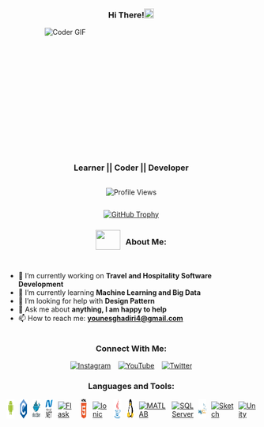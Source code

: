 <div class="body" style="display: flex; align-items: center; justify-content: center; flex-direction: column;">

  <div class="1" style="display: flex; align-items: center;">
    <h3>Hi There!</h3>
    <img src="https://github.com/TheDudeThatCode/TheDudeThatCode/blob/master/Assets/Hi.gif?raw=true" width="20" height="20" />
  </div>

  <img alt="Coder GIF" src="https://miro.medium.com/max/1360/0*7Q3yvSIv_t0ioJ-Z.gif" height="250" width="350" />

  <h3>Learner || Coder || Developer</h3>

  <p><img src="https://komarev.com/ghpvc/?username=Younesgh97&label=Profile%20views&color=000000&style=plastic" alt="Profile Views" /></p>

  <p><a href="https://github.com/ryo-ma/github-profile-trophy"><img src="https://github-profile-trophy.vercel.app/?username=Younes-Ghadiri" alt="GitHub Trophy" /></a></p>

  <div style="display: flex; align-items: center; gap: 10px; margin-bottom: 20px;" class="2">
    <img src="https://github.com/TheDudeThatCode/TheDudeThatCode/blob/master/Assets/Developer.gif?raw=true" height="40" width="50" />
    <h3>About Me:</h3>
  </div>

  - 🔭 I’m currently working on **Travel and Hospitality Software Development**
  - 🌱 I’m currently learning **Machine Learning and Big Data**
  - 🤝 I’m looking for help with **Design Pattern**
  - 💬 Ask me about **anything, I am happy to help**
  - 📫 How to reach me: **younesghadiri4@gmail.com**

  <h3>Connect With Me:</h3>
  <div class="contain" style="display: flex; gap: 15px; align-items: center;">
    <a href="https://instagram.com/Younes.Ghadiri.97" target="_blank"><img src="https://raw.githubusercontent.com/rahuldkjain/github-profile-readme-generator/master/src/images/icons/Social/instagram.svg" alt="Instagram" height="30" width="40" /></a>
    <a href="https://www.youtube.com/Younes.Ghadiri.97" target="_blank"><img src="https://raw.githubusercontent.com/rahuldkjain/github-profile-readme-generator/master/src/images/icons/Social/youtube.svg" alt="YouTube" height="50" width="45" /></a>
    <a href="https://twitter.com/YounesGh97" target="_blank"><img src="https://cdn-icons-png.flaticon.com/512/5969/5969020.png" alt="Twitter" width="35" /></a>
  </div>

  <h3>Languages and Tools:</h3>
  <div class="contain" style="display: flex; gap: 10px; align-items: center;">
    <a href="https://developer.android.com" target="_blank" rel="noreferrer">
      <img src="https://raw.githubusercontent.com/devicons/devicon/master/icons/android/android-original-wordmark.svg" alt="Android" width="40" height="40"/>
    </a>
    <a href="https://www.cprogramming.com/" target="_blank" rel="noreferrer">
      <img src="https://raw.githubusercontent.com/devicons/devicon/master/icons/c/c-original.svg" alt="C" width="40" height="40"/>
    </a>
    <a href="https://www.docker.com/" target="_blank" rel="noreferrer">
      <img src="https://raw.githubusercontent.com/devicons/devicon/master/icons/docker/docker-original-wordmark.svg" alt="Docker" width="40" height="40"/>
    </a>
    <a href="https://dotnet.microsoft.com/" target="_blank" rel="noreferrer">
      <img src="https://raw.githubusercontent.com/devicons/devicon/master/icons/dot-net/dot-net-original-wordmark.svg" alt=".NET" width="40" height="40"/>
    </a>
    <a href="https://flask.palletsprojects.com/" target="_blank" rel="noreferrer">
      <img src="https://www.vectorlogo.zone/logos/pocoo_flask/pocoo_flask-icon.svg" alt="Flask" width="40" height="40"/>
    </a>
    <a href="https://www.w3.org/html/" target="_blank" rel="noreferrer">
      <img src="https://raw.githubusercontent.com/devicons/devicon/master/icons/html5/html5-original-wordmark.svg" alt="HTML5" width="40" height="40"/>
    </a>
    <a href="https://ionicframework.com" target="_blank" rel="noreferrer">
      <img src="https://upload.wikimedia.org/wikipedia/commons/d/d1/Ionic_Logo.svg" alt="Ionic" width="40" height="40"/>
    </a>
    <a href="https://www.java.com" target="_blank" rel="noreferrer">
      <img src="https://raw.githubusercontent.com/devicons/devicon/master/icons/java/java-original.svg" alt="Java" width="40" height="40"/>
    </a>
    <a href="https://www.linux.org/" target="_blank" rel="noreferrer">
      <img src="https://raw.githubusercontent.com/devicons/devicon/master/icons/linux/linux-original.svg" alt="Linux" width="40" height="40"/>
    </a>
    <a href="https://www.mathworks.com/" target="_blank" rel="noreferrer">
      <img src="https://upload.wikimedia.org/wikipedia/commons/2/21/Matlab_Logo.png" alt="MATLAB" width="40" height="40"/>
    </a>
    <a href="https://www.microsoft.com/en-us/sql-server" target="_blank" rel="noreferrer">
      <img src="https://www.svgrepo.com/show/303229/microsoft-sql-server-logo.svg" alt="SQL Server" width="40" height="40"/>
    </a>
    <a href="https://www.mysql.com/" target="_blank" rel="noreferrer">
      <img src="https://raw.githubusercontent.com/devicons/devicon/master/icons/mysql/mysql-original-wordmark.svg" alt="MySQL" width="40" height="40"/>
    </a>
    <a href="https://www.sketch.com/" target="_blank" rel="noreferrer">
      <img src="https://www.vectorlogo.zone/logos/sketchapp/sketchapp-icon.svg" alt="Sketch" width="40" height="40"/>
    </a>
    <a href="https://unity.com/" target="_blank" rel="noreferrer">
      <img src="https://www.vectorlogo.zone/logos/unity3d/unity3d-icon.svg" alt="Unity" width="40" height="40"/>
    </a>
  </div>

</div>
